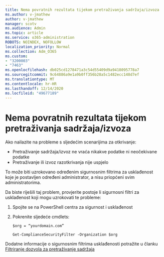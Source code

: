 ```yaml
---
title: Nema povratnih rezultata tijekom pretraživanja sadržaja/izvoza
ms.author: v-jmathew
author: v-jmathew
manager: scotv
ms.audience: Admin
ms.topic: article
ms.service: o365-administration
ROBOTS: NOINDEX, NOFOLLOW
localization_priority: Normal
ms.collection: Adm_O365
ms.custom:
- "3200003"
- "7463"
ms.openlocfilehash: db025cd1278471a3c54d55409d9a9418095778a7
ms.sourcegitcommit: 9c64886a9e1a9b0ff356b28a5c1482ecc148d7ef
ms.translationtype: MT
ms.contentlocale: hr-HR
ms.lasthandoff: 12/14/2020
ms.locfileid: "49677189"
---
```

# <a name="no-results-returned-during-content-searchexport"></a>Nema povratnih rezultata tijekom pretraživanja sadržaja/izvoza

Ako nailazite na probleme s sljedećim scenarijima za otkrivanje:

- Pretraživanje sadržaja/izvoz ne vraća nikakve podatke ni neočekivane podatke
- Pretraživanje ili izvoz razotkrivanja nije uspjelo

To može biti uzrokovano određenim sigurnosnim filtrima za usklađenost koje je postavljen određeni administrator, a nisu priopćeni svim administratorima.

Da biste riješili taj problem, provjerite postoje li sigurnosni filtri za usklađenost koji mogu uzrokovati te probleme:

1. Spojite se na PowerShell centra za sigurnost i usklađenost
2. Pokrenite sljedeće cmdlets:

    `$org = “yourdomain.com”`

    `Get-ComplianceSecurityFilter -Organization $org`

Dodatne informacije o sigurnosnim filtrima usklađenosti potražite u članku [Filtriranje dozvola za pretraživanje sadržaja](https://docs.microsoft.com/microsoft-365/compliance/permissions-filtering-for-content-search)
